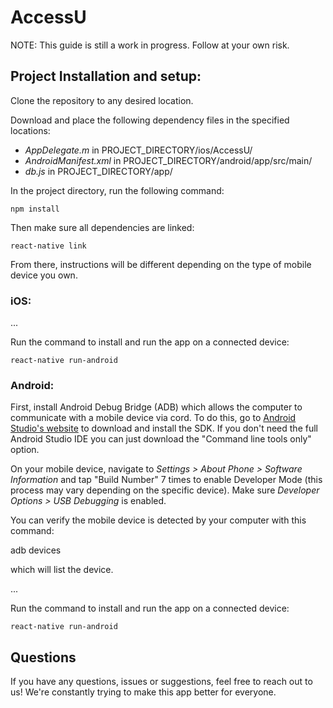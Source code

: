 # AccessU

NOTE: This guide is still a work in progress. Follow at your own risk.


## Project Installation and setup:

Clone the repository to any desired location.

Download and place the following dependency files in the specified locations:

- _AppDelegate.m_ in PROJECT_DIRECTORY/ios/AccessU/
- _AndroidManifest.xml_ in PROJECT_DIRECTORY/android/app/src/main/
- _db.js_ in PROJECT_DIRECTORY/app/

In the project directory, run the following command:

    npm install

Then make sure all dependencies are linked:

    react-native link

From there, instructions will be different depending on the type of mobile device you own.

### iOS:

...

Run the command to install and run the app on a connected device:

    react-native run-android

### Android:

First, install Android Debug Bridge (ADB) which allows the computer to communicate with a mobile device via cord.
To do this, go to [Android Studio's website](https://developer.android.com/studio/#downloads) to download and install the SDK.
If you don't need the full Android Studio IDE you can just download the "Command line tools only" option.

On your mobile device, navigate to _Settings > About Phone > Software Information_ and tap "Build Number" 7 times to enable Developer Mode (this process may vary depending on the specific device).
Make sure _Developer Options > USB Debugging_ is enabled.

You can verify the mobile device is detected by your computer with this command:

  adb devices

which will list the device.

...

Run the command to install and run the app on a connected device:

    react-native run-android

## Questions

If you have any questions, issues or suggestions, feel free to reach out to us!
We're constantly trying to make this app better for everyone.
